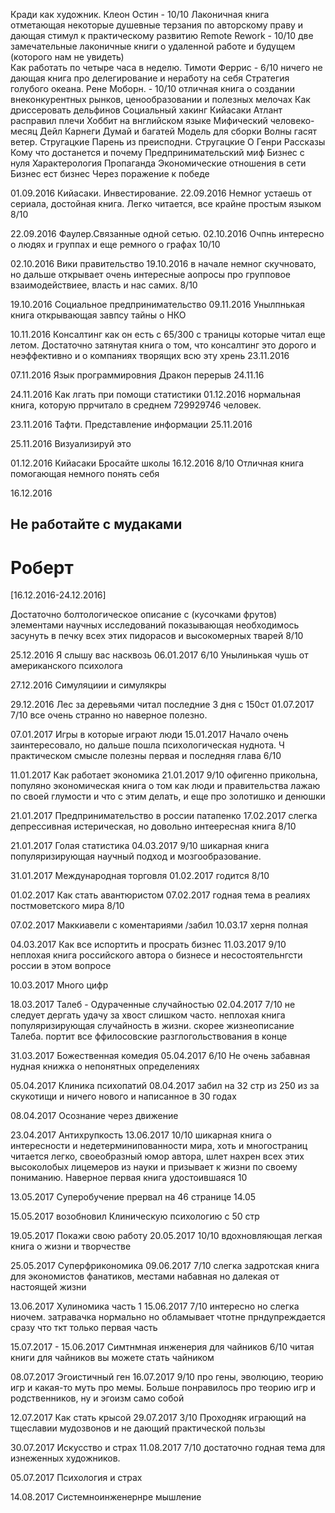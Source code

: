 Кради как художник. Клеон Остин - 10/10 Лаконичная книга отметающая некоторые душевные терзания по авторскому праву и дающая стимул к практическому развитию
Remote
Rework - 10/10 две замечательные лаконичные книги о удаленной работе и будущем (которого нам не увидеть)  
Как работать по четыре часа в неделю. Тимоти Феррис - 6/10 ничего не дающая книга про делегирование и неработу на себя
Стратегия голубого океана. Рене Моборн. - 10/10 отличная книга о создании внеконкурентных рынков, ценообразовании и полезных мелочах
Как дриссеровать дельфинов
Социальный хакинг
Кийасаки
Атлант расправил плечи
Хоббит на внглийском языке
Мифический человеко-месяц
Дейл Карнеги
Думай и багатей
Модель для сборки
Волны гасят ветер. Стругацкие
Парень из преисподни. Стругацкие
О Генри Рассказы
Кому что достанется и почему
Предпринимательский миф
Бизнес с нуля
Характерология
Пропаганда
Экономические отношения в сети
Бизнес ест бизнес
Через поражение к победе




01.09.2016 Кийасаки. Инвестирование. 22.09.2016 Немног устаешь от сериала, достойная книга. Легко читается, все крайне простым языком 8/10

22.09.2016 Фаулер.Связанные одной сетью. 02.10.2016 Очпнь интересно о людях и группах и еще ремного о графах 10/10

02.10.2016 Вики правительство 19.10.2016 в начале немног скучновато, но дальше открывает очень интересные аопросы про групповое взаимодействиее, власть и нас самих. 8/10

19.10.2016 Социальное предпринимательство 09.11.2016 Унылпнькая книга открывающая завпсу тайны о НКО

10.11.2016 Консалтинг как он есть с 65/300 с траницы которые читал еще летом. Достаточно затянутая книга о том, что консалтинг это дорого и неэффективно и о компаниях творящих всю эту хрень  23.11.2016 
  
07.11.2016 Язык программировния Дракон перерыв 24.11.16

24.11.2016 Как лгать при помощи статистики 01.12.2016 нормальная книга, которую пррчитало в среднем 729929746 человек.

23.11.2016 Тафти. Представление информации 25.11.2016

25.11.2016 Визуализируй это

01.12.2016 Кийасаки Бросайте школы 16.12.2016 8/10 Отличная книга помогающая немного понять себя

16.12.2016

## Не работайте с мудаками
# Роберт
[16.12.2016-24.12.2016]

Достаточно болтологическое описание с (кусочками фрутов) элементами научных исследований показывающая необходимось засунуть в печку всех этих пидорасов и высокомерных тварей
8/10 

25.12.2016 Я слышу вас насквозь 06.01.2017  6/10 Унылинькая чушь от американского психолога

27.12.2016 Симуляциии и симулякры

29.12.2016 Лес за деревьями   читал последние 3 дня с 150ст 01.07.2017 7/10 все очень странно но наверное полезно.

07.01.2017 Игры в которые играют люди 15.01.2017 Начало очень заинтересовало, но дальше пошла психологическая нуднота. Ч практическом смысле полезны первая и последняя глава 6/10

11.01.2017 Как работает экономика 21.01.2017 9/10 офигенно прикольна, популяно экономическая книга о том как люди и правительства лажаю по своей глумости и что с этим делать, и еще про золотишко и денюшки
 
21.01.2017 Предпринимательство в россии патапенко 17.02.2017 слегка депрессивная истерическая, но довольно интеересная книга 8/10

21.01.2017 Голая статистика 04.03.2017 9/10 шикарная книга популяризирующая научный подход и мозгообразование.

31.01.2017 Международная торговля 01.02.2017 годится 8/10

01.02.2017 Как стать авантюристом 07.02.2017 годная тема в реалиях постмоветского мира 8/10

07.02.2017 Маккиавели с коментариями /забил 10.03.17 херня полная

04.03.2017 Как все испортить и просрать бизнес 11.03.2017 9/10 неплохая книга российского автора о бизнесе и несостоятельнгсти россии в этом вопросе

10.03.2017 Много цифр

18.03.2017 Талеб - Одураченные случайностью 02.04.2017 7/10 не следует дергать удачу за хвост слишком часто. неплохая книга популяризирующая случайность в жизни. скорее жизнеописание Талеба. портит все ффилосовские разглогольствования в конце

31.03.2017 Божественная комедия 05.04.2017 6/10 Не очень забавная нудная книжка о непонятных определениях

05.04.2017 Клиника психопатий 08.04.2017 забил на 32 стр из 250 из за скукотищи и ничего нового и написанное в 30 годах

08.04.2017 Осознание через движение

23.04.2017 Антихрупкость 13.06.2017 10/10 шикарная книга о интересности и недетерминипованности мира, хоть и многостраниц читается легко, своеобразный юмор автора, шлет нахрен всех этих высоколобых лицемеров из науки и призывает к жизни по своему пониманию. Наверное первая книга удостоившаяся 10

13.05.2017 Суперобучение прервал на 46 странице 14.05

15.05.2017 возобновил Клиническую психологию с 50 стр

19.05.2017 Покажи свою работу 20.05.2017 10/10 вдохновляющая легкая книга о жизни и творчестве

25.05.2017 Суперфрикономика 09.06.2017 7/10 слегка задротская книга для экономистов фанатиков, местами набавная но далекая от настоящей жизни

13.06.2017 Хулиномика часть 1 15.06.2017 7/10 интересно но слегка ниочем. затравачка нормально но обламывает чтотне прндупреждается сразу что ткт только первая часть

15.07.2017 - 15.06.2017 Симтнмная инженерия для чайников 6/10 читая книги для чайников вы можете стать чайником

08.07.2017     Эгоистичный ген 16.07.2017 9/10 про гены, эволюцию, теорию игр и какая-то муть про мемы. Больше понравилось про теорию игр и родственников, ну и эгоизм само собой

12.07.2017 Как стать крысой 29.07.2017 3/10 Проходняк играющий на тщеславии мудозвонов и не дающий практической пользы

30.07.2017 Искусство и страх 11.08.2017 7/10 достаточно годная тема для изнеженных художников.  

05.07.2017 Психология и страх

14.08.2017 Системноинженернре мышление


